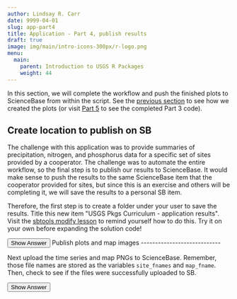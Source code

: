 ```yaml
---
author: Lindsay R. Carr
date: 9999-04-01
slug: app-part4
title: Application - Part 4, publish results
draft: true 
image: img/main/intro-icons-300px/r-logo.png
menu:
  main:
    parent: Introduction to USGS R Packages
    weight: 44
---
```

In this section, we will complete the workflow and push the finished plots to ScienceBase from within the script. See the [previous section](/usgs-packages/app-part3) to see how we created the plots (or visit [Part 5](/usgs-packages/app-part5) to see the completed Part 3 code).

Create location to publish on SB
--------------------------------

The challenge with this application was to provide summaries of precipitation, nitrogen, and phosphorus data for a specific set of sites provided by a cooperator. The challenge was to automate the entire workflow, so the final step is to publish our results to ScienceBase. It would make sense to push the results to the same ScienceBase item that the cooperator provided for sites, but since this is an exercise and others will be completing it, we will save the results to a personal SB item.

Therefore, the first step is to create a folder under your user to save the results. Title this new item "USGS Pkgs Curriculum - application results". Visit the [sbtools modify lesson](/usgs-packages/sbtools-modify) to remind yourself how to do this. Try it on your own before expanding the solution code!

<button class="ToggleButton" onclick="toggle_visibility('create-new-item')">
Show Answer
</button>
              <div id="create-new-item" style="display:none">

``` r
# automatically created under the authenticated user
sb_results_item <- item_create(title = "USGS Pkgs Curriculum - application results")

# only create the item once, then just use its ID moving forward
sb_results_id <- sb_results_item$id
```

</div>
Publish plots and map images
----------------------------

Next upload the time series and map PNGs to ScienceBase. Remember, those file names are stored as the variables `site_fnames` and `map_fname`. Then, check to see if the files were successfully uploaded to SB.

<button class="ToggleButton" onclick="toggle_visibility('plots-publish')">
Show Answer
</button>
              <div id="plots-publish" style="display:none">

``` r
all_fnames <- c(site_fnames, map_fname)
updated_item <- item_append_files(sb_results_id, files = all_fnames)

# verify that files were uploaded
sb_fnames <- item_list_files(sb_results_id)
all(all_fnames %in% sb_fnames$fname)
```

    ## [1] TRUE

``` r
# now that they are online, remove local copies
rm_files <- file.remove(all_fnames) 
```

</div>
